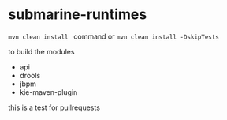 # submarine-runtimes
`mvn clean install ` 
command or 
`mvn clean install -DskipTests` 

to build the modules
* api
* drools
* jbpm
* kie-maven-plugin

this is a test for pullrequests
